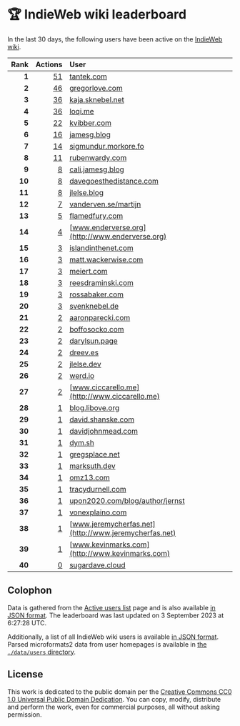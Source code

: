 # 🏆 IndieWeb wiki leaderboard

In the last 30 days, the following users have been active on the [IndieWeb wiki](https://indieweb.org).

| Rank | Actions | User |
|-----:|--------:|:-----|
| **1** | [51](https://indieweb.org/Special:Contributions/Tantek.com) | [tantek.com](http://tantek.com) |
| **2** | [46](https://indieweb.org/Special:Contributions/Gregorlove.com) | [gregorlove.com](http://gregorlove.com) |
| **3** | [36](https://indieweb.org/Special:Contributions/Kaja.sknebel.net) | [kaja.sknebel.net](http://kaja.sknebel.net) |
| **4** | [36](https://indieweb.org/Special:Contributions/Loqi.me) | [loqi.me](http://loqi.me) |
| **5** | [22](https://indieweb.org/Special:Contributions/Kvibber.com) | [kvibber.com](http://kvibber.com) |
| **6** | [16](https://indieweb.org/Special:Contributions/Jamesg.blog) | [jamesg.blog](http://jamesg.blog) |
| **7** | [14](https://indieweb.org/Special:Contributions/Sigmundur.morkore.fo) | [sigmundur.morkore.fo](http://sigmundur.morkore.fo) |
| **8** | [11](https://indieweb.org/Special:Contributions/Rubenwardy.com) | [rubenwardy.com](http://rubenwardy.com) |
| **9** | [8](https://indieweb.org/Special:Contributions/Cali.jamesg.blog) | [cali.jamesg.blog](http://cali.jamesg.blog) |
| **10** | [8](https://indieweb.org/Special:Contributions/Davegoesthedistance.com) | [davegoesthedistance.com](http://davegoesthedistance.com) |
| **11** | [8](https://indieweb.org/Special:Contributions/Jlelse.blog) | [jlelse.blog](http://jlelse.blog) |
| **12** | [7](https://indieweb.org/Special:Contributions/Vanderven.se_martijn) | [vanderven.se/martijn](http://vanderven.se/martijn) |
| **13** | [5](https://indieweb.org/Special:Contributions/Flamedfury.com) | [flamedfury.com](http://flamedfury.com) |
| **14** | [4](https://indieweb.org/Special:Contributions/Www.enderverse.org) | [www.enderverse.org](http://www.enderverse.org) |
| **15** | [3](https://indieweb.org/Special:Contributions/Islandinthenet.com) | [islandinthenet.com](http://islandinthenet.com) |
| **16** | [3](https://indieweb.org/Special:Contributions/Matt.wackerwise.com) | [matt.wackerwise.com](http://matt.wackerwise.com) |
| **17** | [3](https://indieweb.org/Special:Contributions/Meiert.com) | [meiert.com](http://meiert.com) |
| **18** | [3](https://indieweb.org/Special:Contributions/Reesdraminski.com) | [reesdraminski.com](http://reesdraminski.com) |
| **19** | [3](https://indieweb.org/Special:Contributions/Rossabaker.com) | [rossabaker.com](http://rossabaker.com) |
| **20** | [3](https://indieweb.org/Special:Contributions/Svenknebel.de) | [svenknebel.de](http://svenknebel.de) |
| **21** | [2](https://indieweb.org/Special:Contributions/Aaronparecki.com) | [aaronparecki.com](http://aaronparecki.com) |
| **22** | [2](https://indieweb.org/Special:Contributions/Boffosocko.com) | [boffosocko.com](http://boffosocko.com) |
| **23** | [2](https://indieweb.org/Special:Contributions/Darylsun.page) | [darylsun.page](http://darylsun.page) |
| **24** | [2](https://indieweb.org/Special:Contributions/Dreev.es) | [dreev.es](http://dreev.es) |
| **25** | [2](https://indieweb.org/Special:Contributions/Jlelse.dev) | [jlelse.dev](http://jlelse.dev) |
| **26** | [2](https://indieweb.org/Special:Contributions/Werd.io) | [werd.io](http://werd.io) |
| **27** | [2](https://indieweb.org/Special:Contributions/Www.ciccarello.me) | [www.ciccarello.me](http://www.ciccarello.me) |
| **28** | [1](https://indieweb.org/Special:Contributions/Blog.libove.org) | [blog.libove.org](http://blog.libove.org) |
| **29** | [1](https://indieweb.org/Special:Contributions/David.shanske.com) | [david.shanske.com](http://david.shanske.com) |
| **30** | [1](https://indieweb.org/Special:Contributions/Davidjohnmead.com) | [davidjohnmead.com](http://davidjohnmead.com) |
| **31** | [1](https://indieweb.org/Special:Contributions/Dym.sh) | [dym.sh](http://dym.sh) |
| **32** | [1](https://indieweb.org/Special:Contributions/Gregsplace.net) | [gregsplace.net](http://gregsplace.net) |
| **33** | [1](https://indieweb.org/Special:Contributions/Marksuth.dev) | [marksuth.dev](http://marksuth.dev) |
| **34** | [1](https://indieweb.org/Special:Contributions/Omz13.com) | [omz13.com](http://omz13.com) |
| **35** | [1](https://indieweb.org/Special:Contributions/Tracydurnell.com) | [tracydurnell.com](http://tracydurnell.com) |
| **36** | [1](https://indieweb.org/Special:Contributions/Upon2020.com_blog_author_jernst) | [upon2020.com/blog/author/jernst](http://upon2020.com/blog/author/jernst) |
| **37** | [1](https://indieweb.org/Special:Contributions/Vonexplaino.com) | [vonexplaino.com](http://vonexplaino.com) |
| **38** | [1](https://indieweb.org/Special:Contributions/Www.jeremycherfas.net) | [www.jeremycherfas.net](http://www.jeremycherfas.net) |
| **39** | [1](https://indieweb.org/Special:Contributions/Www.kevinmarks.com) | [www.kevinmarks.com](http://www.kevinmarks.com) |
| **40** | [0](https://indieweb.org/Special:Contributions/Sugardave.cloud) | [sugardave.cloud](http://sugardave.cloud) |


## Colophon

Data is gathered from the [Active users list](https://indieweb.org/Special:ActiveUsers) page and is also available [in JSON format](https://github.com/jgarber623/indieweb-wiki-leaderboard/blob/main/data/leaderboard.json). The leaderboard was last updated on 3 September 2023 at 6:27:28 UTC.

Additionally, a list of all IndieWeb wiki users is available [in JSON format](https://github.com/jgarber623/indieweb-wiki-leaderboard/blob/main/data/users.json). Parsed microformats2 data from user homepages is available in [the `./data/users` directory](https://github.com/jgarber623/indieweb-wiki-leaderboard/blob/main/data/users).

## License

This work is dedicated to the public domain per the [Creative Commons CC0 1.0 Universal Public Domain Dedication](https://creativecommons.org/publicdomain/zero/1.0/). You can copy, modify, distribute and perform the work, even for commercial purposes, all without asking permission.
